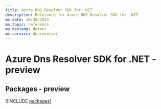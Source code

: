 ```yaml
---
title: Azure DNS Resolver SDK for .NET
description: Reference for Azure DNS Resolver SDK for .NET
ms.date: 10/30/2023
ms.topic: reference
ms.devlang: dotnet
ms.service: dnsresolver
---
```

# Azure Dns Resolver SDK for .NET - preview
## Packages - preview
[!INCLUDE [packages](dns-resolver-index.md)]